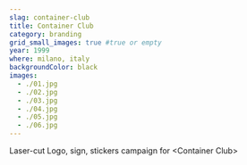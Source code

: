 ```yaml
---
slag: container-club
title: Container Club
category: branding
grid_small_images: true #true or empty
year: 1999
where: milano, italy
backgroundColor: black
images:
  - ./01.jpg
  - ./02.jpg
  - ./03.jpg
  - ./04.jpg
  - ./05.jpg
  - ./06.jpg
---
```


Laser-cut Logo, sign, stickers campaign for &lt;Container Club&gt;
